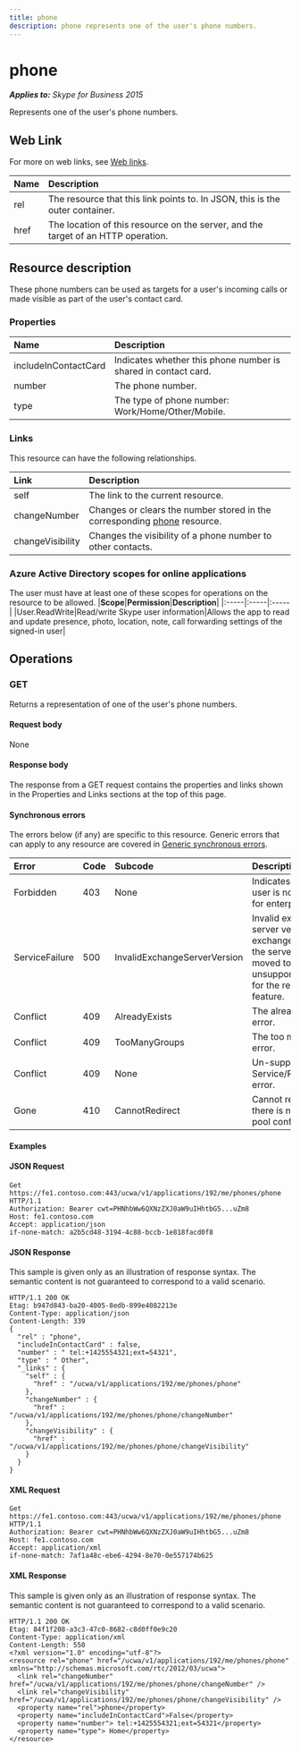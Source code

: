 ```yaml
---
title: phone
description: phone represents one of the user's phone numbers.
---
```


# phone

 _**Applies to:** Skype for Business 2015_


Represents one of the user's phone numbers.
            

## Web Link
<a name = "sectionSection0"> </a>

For more on web links, see [Web links](WebLinks.md).


|**Name**|**Description**|
|:-----|:-----|
|rel|The resource that this link points to. In JSON, this is the outer container.|
|href|The location of this resource on the server, and the target of an HTTP operation.|

## Resource description
<a name = "sectionSection1"> </a>

These phone numbers can be used as targets for a user's incoming calls or made visible as part of the user's contact card.

### Properties



|**Name**|**Description**|
|:-----|:-----|
|includeInContactCard|Indicates whether this phone number is shared in contact card.|
|number|The phone number.|
|type|The type of phone number: Work/Home/Other/Mobile.|

### Links



This resource can have the following relationships.

|**Link**|**Description**|
|:-----|:-----|
|self|The link to the current resource.|
|changeNumber|Changes or clears the number stored in the corresponding [phone](phone_ref.md) resource.|
|changeVisibility|Changes the visibility of a phone number to other contacts.|

### Azure Active Directory scopes for online applications



The user must have at least one of these scopes for operations on the resource to be allowed.
|**Scope**|**Permission**|**Description**|
|:-----|:-----|:-----|
|User.ReadWrite|Read/write Skype user information|Allows the app to read and update presence, photo, location, note, call forwarding settings of the signed-in user|

## Operations



<a name="sectionSection2"></a>

### GET




Returns a representation of one of the user's phone numbers.

#### Request body



None


#### Response body



The response from a GET request contains the properties and links shown in the Properties and Links sections at the top of this page.

#### Synchronous errors



The errors below (if any) are specific to this resource. Generic errors that can apply to any resource are covered in [Generic synchronous errors](GenericSynchronousErrors.md).

|**Error**|**Code**|**Subcode**|**Description**|
|:-----|:-----|:-----|:-----|
|Forbidden|403|None|Indicates that the user is not enabled for enterprise voice.|
|ServiceFailure|500|InvalidExchangeServerVersion|Invalid exchange server version.The exchange mailbox of the server might have moved to an unsupported version for the required feature.|
|Conflict|409|AlreadyExists|The already exists error.|
|Conflict|409|TooManyGroups|The too many groups error.|
|Conflict|409|None|Un-supported Service/Resource/API error.|
|Gone|410|CannotRedirect|Cannot redirect since there is no back up pool configured.|

#### Examples




#### JSON Request




```
Get https://fe1.contoso.com:443/ucwa/v1/applications/192/me/phones/phone HTTP/1.1
Authorization: Bearer cwt=PHNhbWw6QXNzZXJ0aW9uIHhtbG5...uZm8
Host: fe1.contoso.com
Accept: application/json
if-none-match: a2b5cd48-3194-4c88-bccb-1e818facd0f8

```


#### JSON Response



This sample is given only as an illustration of response syntax. The semantic content is not guaranteed to correspond to a valid scenario.
```
HTTP/1.1 200 OK
Etag: b947d843-ba20-4005-8edb-899e4082213e
Content-Type: application/json
Content-Length: 339
{
  "rel" : "phone",
  "includeInContactCard" : false,
  "number" : " tel:+1425554321;ext=54321",
  "type" : " Other",
  "_links" : {
    "self" : {
      "href" : "/ucwa/v1/applications/192/me/phones/phone"
    },
    "changeNumber" : {
      "href" : "/ucwa/v1/applications/192/me/phones/phone/changeNumber"
    },
    "changeVisibility" : {
      "href" : "/ucwa/v1/applications/192/me/phones/phone/changeVisibility"
    }
  }
}
```


#### XML Request




```
Get https://fe1.contoso.com:443/ucwa/v1/applications/192/me/phones/phone HTTP/1.1
Authorization: Bearer cwt=PHNhbWw6QXNzZXJ0aW9uIHhtbG5...uZm8
Host: fe1.contoso.com
Accept: application/xml
if-none-match: 7af1a48c-ebe6-4294-8e70-0e557174b625

```


#### XML Response



This sample is given only as an illustration of response syntax. The semantic content is not guaranteed to correspond to a valid scenario.
```
HTTP/1.1 200 OK
Etag: 84f1f208-a3c3-47c0-8682-c8d0ff0e9c20
Content-Type: application/xml
Content-Length: 550
<?xml version="1.0" encoding="utf-8"?>
<resource rel="phone" href="/ucwa/v1/applications/192/me/phones/phone" xmlns="http://schemas.microsoft.com/rtc/2012/03/ucwa">
  <link rel="changeNumber" href="/ucwa/v1/applications/192/me/phones/phone/changeNumber" />
  <link rel="changeVisibility" href="/ucwa/v1/applications/192/me/phones/phone/changeVisibility" />
  <property name="rel">phone</property>
  <property name="includeInContactCard">False</property>
  <property name="number"> tel:+1425554321;ext=54321</property>
  <property name="type"> Home</property>
</resource>
```


